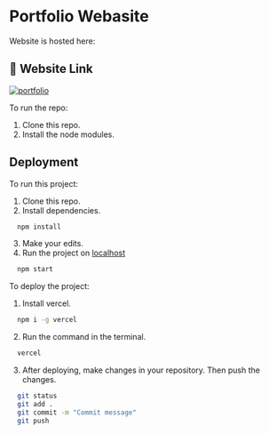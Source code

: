 
# Portfolio Webasite

Website is hosted here:



## 🔗 Website Link
[![portfolio](https://img.shields.io/badge/my_portfolio-000?style=for-the-badge&logo=ko-fi&logoColor=white)](https://akshatabhat.vercel.app/)


To run the repo:

1. Clone this repo.
2. Install the node modules.




## Deployment

To run this project:

1. Clone this repo.
2. Install dependencies.
```bash
  npm install
```
3. Make your edits.
4. Run the project on [localhost](http://localhost:3000/)
```bash
  npm start
```

To deploy the project:

1. Install vercel.
```bash
  npm i -g vercel
```
2. Run the command in the terminal.
```bash
  vercel
```
3. After deploying, make changes in your repository. Then push the changes.
```bash
  git status
  git add .
  git commit -m "Commit message"
  git push
```

